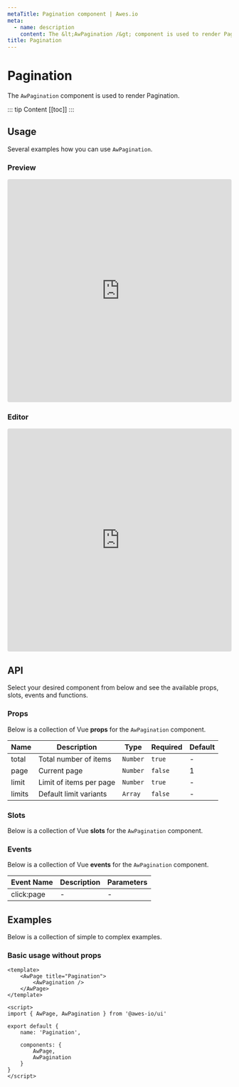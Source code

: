 ```yaml
---
metaTitle: Pagination сomponent | Awes.io
meta:
  - name: description
    content: The &lt;AwPagination /&gt; component is used to render Pagination - UI Vue component for Awes.io.
title: Pagination
---
```

# Pagination

The `AwPagination` component is used to render Pagination.

::: tip Content
[[toc]]
:::

## Usage
Several examples how you can use `AwPagination`.

### Preview
<iframe
     src='https://codesandbox.io/embed/github/awes-io/client/tree/master/examples/basic-ui?autoresize=1&fontsize=14&hidenavigation=1&initialpath=%2Faw-form&module=%2Fpages%2Faw-form.vue&theme=dark&view=preview'
     style='width:100%; height:500px; border:0; border-radius: 4px; overflow:hidden;'
     title='basic-ui'
     allow='geolocation; microphone; camera; midi; vr; accelerometer; gyroscope; payment; ambient-light-sensor; encrypted-media; usb'
     sandbox='allow-modals allow-forms allow-popups allow-scripts allow-same-origin'
   ></iframe>

### Editor
<iframe
     src='https://codesandbox.io/embed/github/awes-io/client/tree/master/examples/basic-ui?autoresize=1&fontsize=14&hidenavigation=1&initialpath=%2Faw-form&module=%2Fpages%2Faw-form.vue&theme=dark&view=editor'
     style='width:100%; height:500px; border:0; border-radius: 4px; overflow:hidden;'
     title='basic-ui'
     allow='geolocation; microphone; camera; midi; vr; accelerometer; gyroscope; payment; ambient-light-sensor; encrypted-media; usb'
     sandbox='allow-modals allow-forms allow-popups allow-scripts allow-same-origin'
   ></iframe>

## API
Select your desired component from below and see the available props, slots, events and functions.

### Props
Below is a collection of Vue **props** for the `AwPagination` component.
<!-- @vuese:AwPagination:props:start -->
|Name|Description|Type|Required|Default|
|---|---|---|---|---|
|total|Total number of items|`Number`|`true`|-|
|page|Current page|`Number`|`false`|1|
|limit|Limit of items per page|`Number`|`true`|-|
|limits|Default limit variants|`Array`|`false`|-|

<!-- @vuese:AwPagination:props:end -->



### Slots
Below is a collection of Vue **slots** for the `AwPagination` component.
<!-- @vuese:AwPagination:slots:start -->

<!-- @vuese:AwPagination:slots:end -->

### Events
Below is a collection of Vue **events** for the `AwPagination` component.
<!-- @vuese:AwPagination:events:start -->
|Event Name|Description|Parameters|
|---|---|---|
|click:page|-|-|

<!-- @vuese:AwPagination:events:end -->




## Examples
Below is a collection of simple to complex examples.

### Basic usage without props
```vue
<template>
    <AwPage title="Pagination">
        <AwPagination />
    </AwPage>
</template>

<script>
import { AwPage, AwPagination } from '@awes-io/ui'

export default {
    name: 'Pagination',

    components: {
        AwPage,
        AwPagination
    }
}
</script>

```

